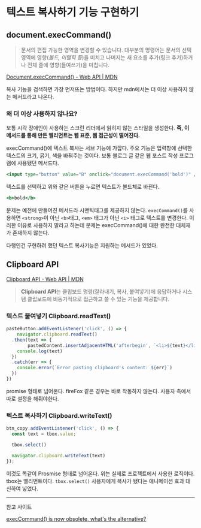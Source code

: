 # 텍스트 복사하기 기능 구현하기

## **document.execCommand()**

> 문서의 편집 가능한 영역을 변경할 수 있습니다. 대부분의 명령어는 문서의 선택 영역에 영향(*볼드, 이탤릭 등*)을 미치고 나머지는 새 요소를 추가(링크 추가)하거나 전체 줄에 영향(들여쓰기)을 미칩니다.
> 

[Document.execCommand() - Web API | MDN](https://developer.mozilla.org/ko/docs/Web/API/Document/execCommand)

복사 기능을 검색하면 가장 먼저뜨는 방법이다. 하지만 mdn에서는 더 이상 사용하지 않는 메서드라고 나온다. 

### 왜 더 이상 사용하지 않나요?

보통 시각 장애인이 사용하는 스크린 리더에서 읽히지 않는 스타일을 생성한다. **즉, 이 메서드를 통해 만든 엘리먼트는 웹 표준, 웹 접근성이 떨어진다.** 

execCommand()에 텍스트 복사는 서브 기능에 가깝다. 주요 기능은 입력창에 선택한 텍스트의 크기, 굵기, 색을 바꿔주는 것이다. 보통 블로그 글 같은 웹 포스트 작성 프로그램에 사용됐던 메서드다. 

```jsx
<input type="button" value="B" onclick="document.execCommand('bold')" />
```

텍스트를 선택하고 위와 같은 버튼을 누르면 텍스트가 볼드체로 바뀐다.

```jsx
<b>bold</b>
```

문제는 예전에 만들어진 메서드라 시맨틱태그를 제공하지 않는다.  `execCommand()`를 사용하면 `<strong>`이 아닌 `<b>`태그, `<em>` 태그가 아닌 `<i>` 태그로 텍스트를 변경한다. 이러한 이유로 사용하지 말라고 하는데 문제는 execCommand()에 대한 완전한 대체재가 존재하지 않는다. 

다행인건 구현하려 했던 텍스트 복사기능은 지원하는 메서드가 있었다.

## **Clipboard API**

[Clipboard API - Web API | MDN](https://developer.mozilla.org/ko/docs/Web/API/Clipboard_API)

> **Clipboard API**는 클립보드 명령(잘라내기, 복사, 붙여넣기)에 응답하거나 시스템 클립보드에 비동기적으로 접근하고 쓸 수 있는 기능을 제공합니다.
> 

### **텍스트 붙여넣기 Clipboard.readText()**

```jsx
pasteButton.addEventListener('click', () => {
	navigator.clipboard.readText()
  .then(text => {
		pastedContent.insertAdjacentHTML('afterbegin', `<li>${text}</li>`)
    console.log(text)
  })
  .catch(err => {
    console.error(`Error pasting clipboard's content: ${err}`)
  })
})
```

promise 형태로 넘어온다. fireFox 같은 경우는 바로 작동하지 않는다. 사용자 측에서 따로 설정을 해줘야한다.

### **텍스트 복사하기 Clipboard.writeText()**

```jsx
btn_copy.addEventListener('click', () => {
  const text = tbox.value;

  tbox.select()

  navigator.clipboard.writeText(text)
});
```

이것도 똑같이 Prosmise 형태로 넘어온다.  위는 실제로 프로젝트에서 사용한 로직이다. tbox는 엘리먼트이다. `tbox.select()` 사용자에게 복사가 됐다는 애니메이션 효과 대신하여 넣었다.

---
참고 사이트


[execCommand() is now obsolete, what's the alternative?](https://stackoverflow.com/questions/60581285/execcommand-is-now-obsolete-whats-the-alternative)